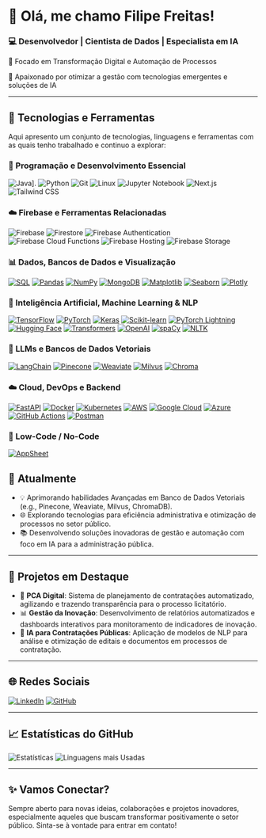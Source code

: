 # 👋 Olá, me chamo Filipe Freitas!

### 💻 Desenvolvedor | Cientista de Dados | Especialista em IA

🚀 Focado em Transformação Digital e Automação de Processos

🌟 Apaixonado por otimizar a gestão com tecnologias emergentes e soluções de IA

---

## 🚀 Tecnologias e Ferramentas

Aqui apresento um conjunto de tecnologias, linguagens e ferramentas com as quais tenho trabalhado e continuo a explorar:

### 🐍 Programação e Desenvolvimento Essencial
![Java](https://img.shields.io/badge/Java-ED8B00?style=for-the-badge&logo=openjdk&logoColor=white)].
![Python](https://img.shields.io/badge/Python-3776AB?style=for-the-badge\&logo=python\&logoColor=white)
![Git](https://img.shields.io/badge/Git-F05032?style=for-the-badge\&logo=git\&logoColor=white)
![Linux](https://img.shields.io/badge/Linux-FCC624?style=for-the-badge\&logo=linux\&logoColor=black)
![Jupyter Notebook](https://img.shields.io/badge/Jupyter-F37626?style=for-the-badge\&logo=jupyter\&logoColor=white)
![Next.js](https://img.shields.io/badge/Next.js-000000?style=for-the-badge\&logo=next.js\&logoColor=white)
![Tailwind CSS](https://img.shields.io/badge/Tailwind_CSS-38B2AC?style=for-the-badge\&logo=tailwind-css\&logoColor=white)

### ☁️ Firebase e Ferramentas Relacionadas

![Firebase](https://img.shields.io/badge/Firebase-FFCA28?style=for-the-badge\&logo=firebase\&logoColor=black)
![Firestore](https://img.shields.io/badge/Firestore-FF6F00?style=for-the-badge\&logo=firebase\&logoColor=white)
![Firebase Authentication](https://img.shields.io/badge/Firebase_Auth-FFCA28?style=for-the-badge\&logo=firebase\&logoColor=black)
![Firebase Cloud Functions](https://img.shields.io/badge/Cloud_Functions-4285F4?style=for-the-badge\&logo=google-cloud\&logoColor=white)
![Firebase Hosting](https://img.shields.io/badge/Firebase_Hosting-FFCA28?style=for-the-badge\&logo=firebase\&logoColor=black)
![Firebase Storage](https://img.shields.io/badge/Storage-4285F4?style=for-the-badge\&logo=google-cloud\&logoColor=white)

### 📊 Dados, Bancos de Dados e Visualização

<a href="https://www.postgresql.org/" target="_blank"><img src="https://img.shields.io/badge/SQL-336791?style=for-the-badge&logo=postgresql&logoColor=white" alt="SQL"></a>
<a href="https://pandas.pydata.org/" target="_blank"><img src="https://img.shields.io/badge/Pandas-150458?style=for-the-badge&logo=pandas&logoColor=white" alt="Pandas"></a>
<a href="https://numpy.org/" target="_blank"><img src="https://img.shields.io/badge/NumPy-013243?style=for-the-badge&logo=numpy&logoColor=white" alt="NumPy"></a>
<a href="https://www.mongodb.com/" target="_blank"><img src="https://img.shields.io/badge/MongoDB-47A248?style=for-the-badge&logo=mongodb&logoColor=white" alt="MongoDB"></a>
<a href="https://matplotlib.org/" target="_blank"><img src="https://img.shields.io/badge/Matplotlib-11557C?style=for-the-badge&logo=matplotlib&logoColor=white" alt="Matplotlib"></a>
<a href="https://seaborn.pydata.org/" target="_blank"><img src="https://img.shields.io/badge/Seaborn-3776AB?style=for-the-badge&logo=seaborn&logoColor=white" alt="Seaborn"></a>
<a href="https://plotly.com/" target="_blank"><img src="https://img.shields.io/badge/Plotly-3F4F75?style=for-the-badge&logo=plotly&logoColor=white" alt="Plotly"></a>

### 🧠 Inteligência Artificial, Machine Learning & NLP

<a href="https://www.tensorflow.org/" target="_blank"><img src="https://img.shields.io/badge/TensorFlow-FF6F00?style=for-the-badge&logo=tensorflow&logoColor=white" alt="TensorFlow"></a>
<a href="https://pytorch.org/" target="_blank"><img src="https://img.shields.io/badge/PyTorch-EE4C2C?style=for-the-badge&logo=pytorch&logoColor=white" alt="PyTorch"></a>
<a href="https://keras.io/" target="_blank"><img src="https://img.shields.io/badge/Keras-D00000?style=for-the-badge&logo=keras&logoColor=white" alt="Keras"></a>
<a href="https://scikit-learn.org/" target="_blank"><img src="https://img.shields.io/badge/Scikit_Learn-F7931E?style=for-the-badge&logo=scikit-learn&logoColor=white" alt="Scikit-learn"></a>
<a href="https://www.pytorchlightning.ai/" target="_blank"><img src="https://img.shields.io/badge/PyTorch_Lightning-792EE5?style=for-the-badge&logo=pytorchlightning&logoColor=white" alt="PyTorch Lightning"></a>
<a href="https://huggingface.co/" target="_blank"><img src="https://img.shields.io/badge/Hugging%20Face-FCC624?style=for-the-badge&logo=huggingface&logoColor=black" alt="Hugging Face"></a>
<a href="https://huggingface.co/docs/transformers" target="_blank"><img src="https://img.shields.io/badge/Transformers-FF6F00?style=for-the-badge&logo=huggingface&logoColor=white" alt="Transformers"></a>
<a href="https://openai.com/" target="_blank"><img src="https://img.shields.io/badge/OpenAI-412991?style=for-the-badge&logo=openai&logoColor=white" alt="OpenAI"></a>
<a href="https://spacy.io/" target="_blank"><img src="https://img.shields.io/badge/spaCy-09A3D5?style=for-the-badge&logo=spacy&logoColor=white" alt="spaCy"></a>
<a href="https://www.nltk.org/" target="_blank"><img src="https://img.shields.io/badge/NLTK-3776AB?style=for-the-badge&logo=python&logoColor=white" alt="NLTK"></a>

### 💬 LLMs e Bancos de Dados Vetoriais

<a href="https://www.langchain.com/" target="_blank"><img src="https://img.shields.io/badge/LangChain-3498DB?style=for-the-badge&logo=langchain&logoColor=white" alt="LangChain"></a>
<a href="https://www.pinecone.io/" target="_blank"><img src="https://img.shields.io/badge/Pinecone-0077FF?style=for-the-badge&logo=pinecone&logoColor=white" alt="Pinecone"></a>
<a href="https://weaviate.io/" target="_blank"><img src="https://img.shields.io/badge/Weaviate-00A98F?style=for-the-badge&logo=weaviate&logoColor=white" alt="Weaviate"></a>
<a href="https://milvus.io/" target="_blank"><img src="https://img.shields.io/badge/Milvus-00B8FF?style=for-the-badge&logo=milvus&logoColor=white" alt="Milvus"></a>
<a href="https://www.trychroma.com/" target="_blank"><img src="https://img.shields.io/badge/Chroma-5F2EEA?style=for-the-badge&logo=chroma&logoColor=white" alt="Chroma"></a>

### ☁️ Cloud, DevOps e Backend

<a href="https://fastapi.tiangolo.com/" target="_blank"><img src="https://img.shields.io/badge/FastAPI-009688?style=for-the-badge&logo=fastapi&logoColor=white" alt="FastAPI"></a>
<a href="https://www.docker.com/" target="_blank"><img src="https://img.shields.io/badge/Docker-2496ED?style=for-the-badge&logo=docker&logoColor=white" alt="Docker"></a>
<a href="https://kubernetes.io/" target="_blank"><img src="https://img.shields.io/badge/Kubernetes-326CE5?style=for-the-badge&logo=kubernetes&logoColor=white" alt="Kubernetes"></a>
<a href="https://aws.amazon.com/" target="_blank"><img src="https://img.shields.io/badge/AWS-232F3E?style=for-the-badge&logo=amazon-aws&logoColor=white" alt="AWS"></a>
<a href="https://cloud.google.com/" target="_blank"><img src="https://img.shields.io/badge/Google_Cloud-4285F4?style=for-the-badge&logo=google-cloud&logoColor=white" alt="Google Cloud"></a>
<a href="https://azure.microsoft.com/" target="_blank"><img src="https://img.shields.io/badge/Azure-0078D4?style=for-the-badge&logo=microsoft-azure&logoColor=white" alt="Azure"></a>
<a href="https://github.com/features/actions" target="_blank"><img src="https://img.shields.io/badge/GitHub_Actions-2088FF?style=for-the-badge&logo=github-actions&logoColor=white" alt="GitHub Actions"></a>
<a href="https://www.postman.com/" target="_blank"><img src="https://img.shields.io/badge/Postman-FF6C37?style=for-the-badge&logo=postman&logoColor=white" alt="Postman"></a>

### 📱 Low-Code / No-Code

<a href="https://www.appsheet.com/" target="_blank"><img src="https://img.shields.io/badge/AppSheet-0F9D58?style=for-the-badge&logo=google&logoColor=white" alt="AppSheet"></a>



## 🌱 Atualmente

- 💡 Aprimorando habilidades Avançadas em Banco de Dados Vetoriais (e.g., Pinecone, Weaviate, Milvus, ChromaDB).
- 🌐 Explorando tecnologias para eficiência administrativa e otimização de processos no setor público.
- 📚 Desenvolvendo soluções inovadoras de gestão e automação com foco em IA para a administração pública.

---

## 💼 Projetos em Destaque

- 📝 **PCA Digital**: Sistema de planejamento de contratações automatizado, agilizando e trazendo transparência para o processo licitatório.
- 📊 **Gestão da Inovação**: Desenvolvimento de relatórios automatizados e dashboards interativos para monitoramento de indicadores de inovação.
- 🤖 **IA para Contratações Públicas**: Aplicação de modelos de NLP para análise e otimização de editais e documentos em processos de contratação.

---

## 🌐 Redes Sociais

[![LinkedIn](https://img.shields.io/badge/LinkedIn-0077B5?style=for-the-badge&logo=linkedin&logoColor=white)](https://www.linkedin.com/in/filipe-rodrigo-freitas-da-silva-859440176/)
[![GitHub](https://img.shields.io/badge/GitHub-181717?style=for-the-badge&logo=github&logoColor=white)](https://github.com/Luferath/)

---

## 📈 Estatísticas do GitHub

![Estatísticas](https://github-readme-stats.vercel.app/api?username=luferath&show_icons=true&theme=dark&hide_border=true&rank_icon=github)
![Linguagens mais Usadas](https://github-readme-stats.vercel.app/api/top-langs/?username=luferath&layout=compact&theme=dark&hide_border=true)

---

## ✨ Vamos Conectar?

Sempre aberto para novas ideias, colaborações e projetos inovadores, especialmente aqueles que buscam transformar positivamente o setor público. Sinta-se à vontade para entrar em contato!
